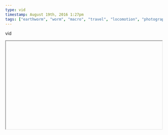 ```yaml
---
type: vid
timestamp: August 19th, 2016 1:27pm
tags: ["earthworm", "worm", "macro", "travel", "locomotion", "photography"]
---
```

vid
<iframe width="500" height="281"  id="youtube_iframe" src="https://www.youtube.com/embed/yuOPcoREHA0[![thumbnail](http://i3.ytimg.com/vi/ /maxresdefault.jpg)](https://www.youtube.com/watch?v= )></iframe>                    
                                                    <div id="footer">
                <span id="timestamp"> August 19th, 2016 1:27pm </span>
                                                          <span class="tag">earthworm</span>
                                          <span class="tag">worm</span>
                                          <span class="tag">macro</span>
                                          <span class="tag">travel</span>
                                          <span class="tag">locomotion</span>
                                          <span class="tag">photography</span>
                                                    
            </body>
        </html>

        
<small>source: https://saturdayxiii.tumblr.com/post/149186670354</small>